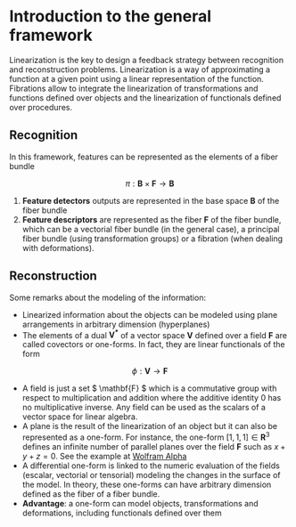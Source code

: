 # Introduction to the general framework

Linearization is the key to design a feedback strategy between recognition and reconstruction problems. Linearization is a way of approximating a function at a given point using a linear representation of the function. Fibrations allow to integrate the linearization of transformations and functions defined over objects and the linearization of functionals defined over procedures.

## Recognition

In this framework, features can be represented as the elements of a fiber bundle 

$$ \pi : \mathbf{B} \times \mathbf{F} \rightarrow \mathbf{B}$$

1. **Feature detectors** outputs are represented in the base space $\mathbf{B}$ of the fiber bundle
2. **Feature descriptors** are represented as the fiber $\mathbf{F}$ of the fiber bundle, which can be a vectorial fiber bundle (in the general case), a principal fiber bundle (using transformation groups) or a fibration (when dealing with deformations).

## Reconstruction

Some remarks about the modeling of the information:

- Linearized information about the objects can be modeled using plane arrangements in arbitrary dimension (hyperplanes)
- The elements of a dual $\mathbf{V^*}$ of a vector space $\mathbf{V}$ defined over a field $\mathbf{F}$ are called covectors or one-forms. In fact, they are linear functionals of the form

$$ \phi: \mathbf{V} \rightarrow \mathbf{F}$$

- A field is just a set $ \mathbf{F} $ which is a commutative group with respect to multiplication and addition where the additive identity $0$ has no multiplicative inverse. Any field can be used as the scalars of a vector space for linear algebra.
- A plane is the result of the linearization of an object but it can also be represented as a one-form. For instance, the one-form $[1,1,1] \in \mathbf{R}^3$ defines an infinite number of parallel planes over the field $\mathbf{F}$ such as $x + y + z = 0$. See the example at [Wolfram Alpha](http://www.wolframalpha.com/input/?i=x%2By%2Bz%3D0)
- A differential one-form is linked to the numeric evaluation of the fields (escalar, vectorial or tensorial) modeling the changes in the surface of the model. In theory, these one-forms can have arbitrary dimension defined as the fiber of a fiber bundle.
- **Advantage**: a one-form can model objects, transformations and deformations, including functionals defined over them